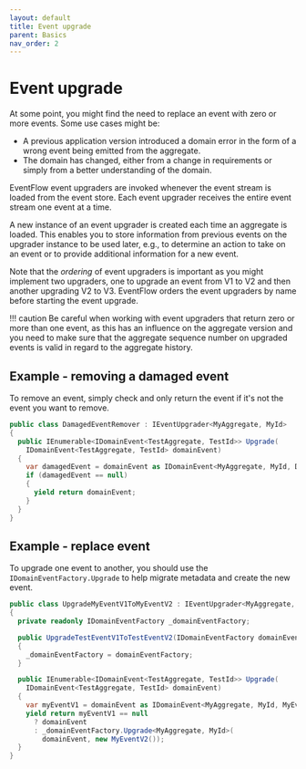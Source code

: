 ```yaml
---
layout: default
title: Event upgrade
parent: Basics
nav_order: 2
---
```


# Event upgrade

At some point, you might find the need to replace an event with zero or more events. Some use cases might be:

- A previous application version introduced a domain error in the form of a wrong event being emitted from the aggregate.
- The domain has changed, either from a change in requirements or simply from a better understanding of the domain.

EventFlow event upgraders are invoked whenever the event stream is loaded from the event store. Each event upgrader receives the entire event stream one event at a time.

A new instance of an event upgrader is created each time an aggregate is loaded. This enables you to store information from previous events on the upgrader instance to be used later, e.g., to determine an action to take on an event or to provide additional information for a new event.

Note that the *ordering* of event upgraders is important as you might implement two upgraders, one to upgrade an event from V1 to V2 and then another upgrading V2 to V3. EventFlow orders the event upgraders by name before starting the event upgrade.

!!! caution
    Be careful when working with event upgraders that return zero or more than one event, as this has an influence on the aggregate version and you need to make sure that the aggregate sequence number on upgraded events is valid in regard to the aggregate history.

## Example - removing a damaged event

To remove an event, simply check and only return the event if it's not the event you want to remove.

```csharp
public class DamagedEventRemover : IEventUpgrader<MyAggregate, MyId>
{
  public IEnumerable<IDomainEvent<TestAggregate, TestId>> Upgrade(
    IDomainEvent<TestAggregate, TestId> domainEvent)
  {
    var damagedEvent = domainEvent as IDomainEvent<MyAggregate, MyId, DamagedEvent>;
    if (damagedEvent == null)
    {
      yield return domainEvent;
    }
  }
}
```

## Example - replace event

To upgrade one event to another, you should use the `IDomainEventFactory.Upgrade` to help migrate metadata and create the new event.

```csharp
public class UpgradeMyEventV1ToMyEventV2 : IEventUpgrader<MyAggregate, MyId>
{
  private readonly IDomainEventFactory _domainEventFactory;

  public UpgradeTestEventV1ToTestEventV2(IDomainEventFactory domainEventFactory)
  {
    _domainEventFactory = domainEventFactory;
  }

  public IEnumerable<IDomainEvent<TestAggregate, TestId>> Upgrade(
    IDomainEvent<TestAggregate, TestId> domainEvent)
  {
    var myEventV1 = domainEvent as IDomainEvent<MyAggregate, MyId, MyEventV1>;
    yield return myEventV1 == null
      ? domainEvent
      : _domainEventFactory.Upgrade<MyAggregate, MyId>(
        domainEvent, new MyEventV2());
  }
}
```

